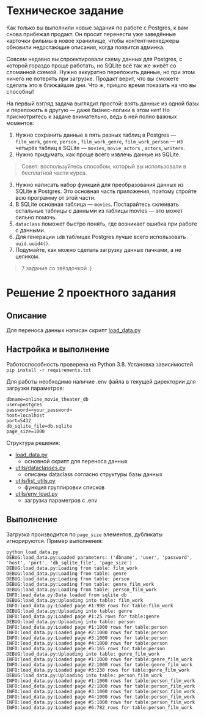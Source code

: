 # Техническое задание

Как только вы выполнили новые задания по работе с Postgres, к вам снова прибежал продакт. Он просит
перенести уже заведённые карточки фильмы в новое хранилище, чтобы контент-менеджеры обновили
недостающие описания, когда появится админка.

Совсем недавно вы спроектировали схему данных для Postgres, с которой гораздо проще работать, но
SQLite всё так же живёт со сломанной схемой. Нужно аккуратно переложить данные, но при этом ничего
не потерять при загрузке. Продакт верит, что вы сможете сделать это в ближайшие дни. Что ж, пришло
время показать на что вы способны!

На первый взгляд задача выглядит простой: взять данные из одной базы и переложить в другую — даже
бизнес-логики в этом нет! Но присмотритесь к задаче внимательно, ведь в ней полно важных моментов:

1. Нужно сохранить данные в пять разных таблиц в Postgres — `film_work`, `genre`, `person`
   , `film_work_genre`, `film_work_person` — из четырёх таблиц в SQLite — `movies`, `movie_actors`
   , `actors`, `writers`.
2. Нужно придумать, как проще всего извлечь данные из SQLite.

> Совет: воспользуйтесь способом, который вы использовали в бесплатной части курса.

3. Нужно написать набор функций для преобразования данных из SQLite в Postgres. Это основная часть
   приложения, поэтому стройте всю программу от этой части.
4. В SQLite основная таблица — `movies`. Постарайтесь склеивать остальные таблицы с данными из
   таблицы movies — это может сильно помочь.
5. `dataclass` поможет быстро понять, где возникает ошибка при работе с данными.
6. Для генерации `id`в таблицах Postgres лучше всего использовать `uuid.uuid4()`.
7. Подумайте, как можно сделать загрузку данных пачками, а не целиком.

> 7 задание со звёздочкой :)

# Решение 2 проектного задания

## Описание

Для переноса данных написан
скрипт [load_data.py](https://github.com/dimk00z/Admin_panel_sprint_1/blob/master/sqlite_to_postgres/load_data.py)

## Настройка и выполнение

Работоспособность проверена на Python 3.8. Установка зависимостей `pip install -r requirements.txt`

Для работы необходимо наличие .env файла в текущей директории для загрузки параметров:

```
dbname=online_movie_theater_db
user=postgres
password=<your_password>
host=localhost
port=5432
db_sqlite_file=db.sqlite
page_size=1000
```

Структура решения:

* [load_data.py](https://github.com/dimk00z/Admin_panel_sprint_1/blob/master/sqlite_to_postgres/load_data.py)
    - основной скрипт для переноса данных
* [utils/dataclasses.py](https://github.com/dimk00z/Admin_panel_sprint_1/blob/master/sqlite_to_postgres/utils/dataclasses.py)
    - описаны dataclass согласно структуры базы данных
* [utils/list_utils.py](https://github.com/dimk00z/Admin_panel_sprint_1/blob/master/sqlite_to_postgres/utils/list_utils.py)
    - функция группировки списков
* [utils/env_load.py](https://github.com/dimk00z/Admin_panel_sprint_1/blob/master/sqlite_to_postgres/utils/env_load.py)
    - загрузка параметров с .env

## Выполнение

Загрузка производится по `page_size` элементов, дубликаты игнорируются. Пример выполнения:

```
python load_data.py
DEBUG:load_data.py:Loaded parameters: ('dbname', 'user', 'password', 'host', 'port', 'db_sqlite_file', 'page_size')
DEBUG:load_data.py:Loading from table: film_work
DEBUG:load_data.py:Loading from table: genre
DEBUG:load_data.py:Loading from table: person
DEBUG:load_data.py:Loading from table: genre_film_work
DEBUG:load_data.py:Loading from table: person_film_work
INFO:load_data.py:Data loaded from sqlite db
DEBUG:load_data.py:Uploading into table: film_work
INFO:load_data.py:Loaded page #1:998 rows for table:film_work
DEBUG:load_data.py:Uploading into table: genre
INFO:load_data.py:Loaded page #1:25 rows for table:genre
DEBUG:load_data.py:Uploading into table: person
INFO:load_data.py:Loaded page #1:1000 rows for table:person
INFO:load_data.py:Loaded page #2:1000 rows for table:person
INFO:load_data.py:Loaded page #3:1000 rows for table:person
INFO:load_data.py:Loaded page #4:1000 rows for table:person
INFO:load_data.py:Loaded page #5:165 rows for table:person
DEBUG:load_data.py:Uploading into table: genre_film_work
INFO:load_data.py:Loaded page #1:1000 rows for table:genre_film_work
INFO:load_data.py:Loaded page #2:1000 rows for table:genre_film_work
INFO:load_data.py:Loaded page #3:230 rows for table:genre_film_work
DEBUG:load_data.py:Uploading into table: person_film_work
INFO:load_data.py:Loaded page #1:1000 rows for table:person_film_work
INFO:load_data.py:Loaded page #2:1000 rows for table:person_film_work
INFO:load_data.py:Loaded page #3:1000 rows for table:person_film_work
INFO:load_data.py:Loaded page #4:1000 rows for table:person_film_work
INFO:load_data.py:Loaded page #5:1000 rows for table:person_film_work
INFO:load_data.py:Loaded page #6:782 rows for table:person_film_work
```
